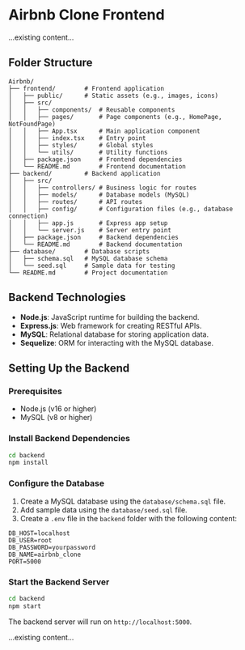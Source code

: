 # Airbnb Clone Frontend

...existing content...

## Folder Structure

```
Airbnb/
├── frontend/        # Frontend application
│   ├── public/      # Static assets (e.g., images, icons)
│   ├── src/
│   │   ├── components/  # Reusable components
│   │   ├── pages/       # Page components (e.g., HomePage, NotFoundPage)
│   │   ├── App.tsx      # Main application component
│   │   ├── index.tsx    # Entry point
│   │   ├── styles/      # Global styles
│   │   └── utils/       # Utility functions
│   ├── package.json     # Frontend dependencies
│   └── README.md        # Frontend documentation
├── backend/         # Backend application
│   ├── src/
│   │   ├── controllers/ # Business logic for routes
│   │   ├── models/      # Database models (MySQL)
│   │   ├── routes/      # API routes
│   │   ├── config/      # Configuration files (e.g., database connection)
│   │   ├── app.js       # Express app setup
│   │   └── server.js    # Server entry point
│   ├── package.json     # Backend dependencies
│   └── README.md        # Backend documentation
├── database/        # Database scripts
│   ├── schema.sql   # MySQL database schema
│   └── seed.sql     # Sample data for testing
└── README.md        # Project documentation
```

## Backend Technologies

- **Node.js**: JavaScript runtime for building the backend.
- **Express.js**: Web framework for creating RESTful APIs.
- **MySQL**: Relational database for storing application data.
- **Sequelize**: ORM for interacting with the MySQL database.

## Setting Up the Backend

### Prerequisites

- Node.js (v16 or higher)
- MySQL (v8 or higher)

### Install Backend Dependencies

```bash
cd backend
npm install
```

### Configure the Database

1. Create a MySQL database using the `database/schema.sql` file.
2. Add sample data using the `database/seed.sql` file.
3. Create a `.env` file in the `backend` folder with the following content:

```env
DB_HOST=localhost
DB_USER=root
DB_PASSWORD=yourpassword
DB_NAME=airbnb_clone
PORT=5000
```

### Start the Backend Server

```bash
cd backend
npm start
```

The backend server will run on `http://localhost:5000`.

...existing content...
